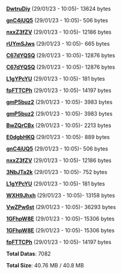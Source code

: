 [**DwtruDiy**](/data/DwtruDiy.txt) (29/01/23 - 10:05)- 13624 bytes

[**gnC4jUQ5**](/data/gnC4jUQ5.txt) (29/01/23 - 10:05)- 506 bytes

[**nxxZ3fZV**](/data/nxxZ3fZV.txt) (29/01/23 - 10:05)- 12186 bytes

[**rUYmSJws**](/data/rUYmSJws.txt) (29/01/23 - 10:05)- 665 bytes

[**C67dYQSQ**](/data/C67dYQSQ.txt) (29/01/23 - 10:05)- 12876 bytes

[**C67dYQSQ**](/data/C67dYQSQ.txt) (29/01/23 - 10:05)- 12876 bytes

[**L1gYPcYU**](/data/L1gYPcYU.txt) (29/01/23 - 10:05)- 181 bytes

[**fpFTTCPh**](/data/fpFTTCPh.txt) (29/01/23 - 10:05)- 14197 bytes

[**gmP5buz2**](/data/gmP5buz2.txt) (29/01/23 - 10:05)- 3983 bytes

[**gmP5buz2**](/data/gmP5buz2.txt) (29/01/23 - 10:05)- 3983 bytes

[**BwZQrCBx**](/data/BwZQrCBx.txt) (29/01/23 - 10:05)- 2213 bytes

[**E0dgbHKQ**](/data/E0dgbHKQ.txt) (29/01/23 - 10:05)- 889 bytes

[**gnC4jUQ5**](/data/gnC4jUQ5.txt) (29/01/23 - 10:05)- 506 bytes

[**nxxZ3fZV**](/data/nxxZ3fZV.txt) (29/01/23 - 10:05)- 12186 bytes

[**3NbJTa2k**](/data/3NbJTa2k.txt) (29/01/23 - 10:05)- 752 bytes

[**L1gYPcYU**](/data/L1gYPcYU.txt) (29/01/23 - 10:05)- 181 bytes

[**WXH9Jhxh**](/data/WXH9Jhxh.txt) (29/01/23 - 10:05)- 13158 bytes

[**VwZPw6st**](/data/VwZPw6st.txt) (29/01/23 - 10:05)- 36293 bytes

[**1GFhpW8E**](/data/1GFhpW8E.txt) (29/01/23 - 10:05)- 15306 bytes

[**1GFhpW8E**](/data/1GFhpW8E.txt) (29/01/23 - 10:05)- 15306 bytes

[**fpFTTCPh**](/data/fpFTTCPh.txt) (29/01/23 - 10:05)- 14197 bytes

**Total Datas**: 7082

**Total Size**: 40.76 MB / 40.8 MB